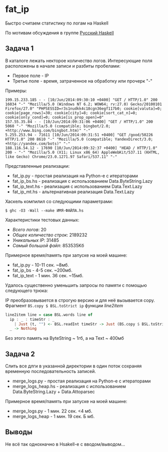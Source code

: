 fat_ip
======

Быстро считаем статистику по логам на Haskell

По мотивам обсуждения в группе [Русский Haskell](https://groups.google.com/forum/?hl=ru#!topic/haskell-russian/Av0cHd8Aiig)

Задача 1
------
В каталоге лежать некторое количество логов.
Интересующие поля расположены в начале записи и разбиты пробелами:

 * Первое поле - IP
 * Третье поле - время, затраченное на обработку или прочерк "-"

Примеры:
```
199.15.233.185 - - [10/Jun/2014:09:30:10 +0400] "GET / HTTP/1.0" 200 16034 "-" "Mozilla/5.0 (Windows NT 6.2; WOW64; rv:27.0) Gecko/20100101 Firefox/27.0" "PHPSESSID=r3s1nudkk4c18cgn36egf117b0; cookie[valuta]=0; cookie[page_rows]=30; cookie[city]=8; cookie[sort_cat_n]=0; cookie[only_cond]=0; cookie[is_prop_open]=0"
157.55.35.84 - - [10/Jun/2014:09:31:06 +0400] "GET / HTTP/1.0" 200 5060 "-" "Mozilla/5.0 (compatible; bingbot/2.0; +http://www.bing.com/bingbot.htm)" "-"
5.255.253.94 - 71611 [10/Jun/2014:09:31:51 +0400] "GET /good/50226 HTTP/1.0" 200 8610 "-" "Mozilla/5.0 (compatible; YandexDirect/3.0; +http://yandex.com/bots)" "-"
188.116.54.12 - 17690 [10/Jun/2014:09:32:37 +0400] "HEAD / HTTP/1.0" 200 - "-" "Mozilla/5.0 (X11; Linux x86_64) AppleWebKit/537.11 (KHTML, like Gecko) Chrome/23.0.1271.97 Safari/537.11" "-"

```
Представленные реализации:

 * fat_ip.py - простая реализация на Python-е с итераторами
 * fat_ip_bs.hs - реализация с использованием Data.ByteString.Lazy
 * fat_ip_text.hs - реализация с использованием Data.Text.Lazy
 * fat_ip_mt.hs - альтернативная реализация Data.Text.Lazy

Хаскель компилил со следующими параметрами:
```
$ ghc -O3 -Wall --make ИМЯ-ФАЙЛА.hs
```
Характеристики тестовых данных:

 * *Всего логов*: 20
 * *Общее количество строк*: 2189232
 * *Уникальных IP*: 31485
 * *Самый большой файл*: 853535Kб

Примерное время/память при запуске на моей машине:
 * fat_ip.py - 10-11 сек. ~8мб.
 * fat_ip_bs - 4-5 сек. ~200мб.
 * fat_ip_text - 1 мин. 36 сек. ~15мб.

Удалось существенно уменьшить запросы по памяти с помощью следующего трюка:

IP преобразовывается в строгую версию и для неё вызывается copy. Фрагмент ```BS.copy $ BSL.toStrict ip```
функции *line2item*
```haskell
line2item line = case BSL.words line of
  ip : _ : timeStr : _
    | Just (t, "") <- BSL.readInt timeStr -> Just (BS.copy $ BSL.toStrict ip, t)
  _ -> Nothing
```
Без этого память на ByteString ~ 1гб, а на Text ~ 400мб

Задача 2
--------
Слить все длги в указанной директории в один поток сохраняя временную последовательность записей.

 * merge_logs.py - простая реализация на Python-е с итераторами
 * merge_logs_heap.hs - реализация с использованием Data.ByteString.Lazy + Data.Attoparsec

Примерное время/память при запуске на моей машине:

 * merge_logs.py - 1 мин. 22 сек. <4 мб.
 * merge_logs_heap - 1 мин. 19 сек. Б мб.

Выводы
------
Не всё так однохначно в Hsakell-е с вводом/выводом...

